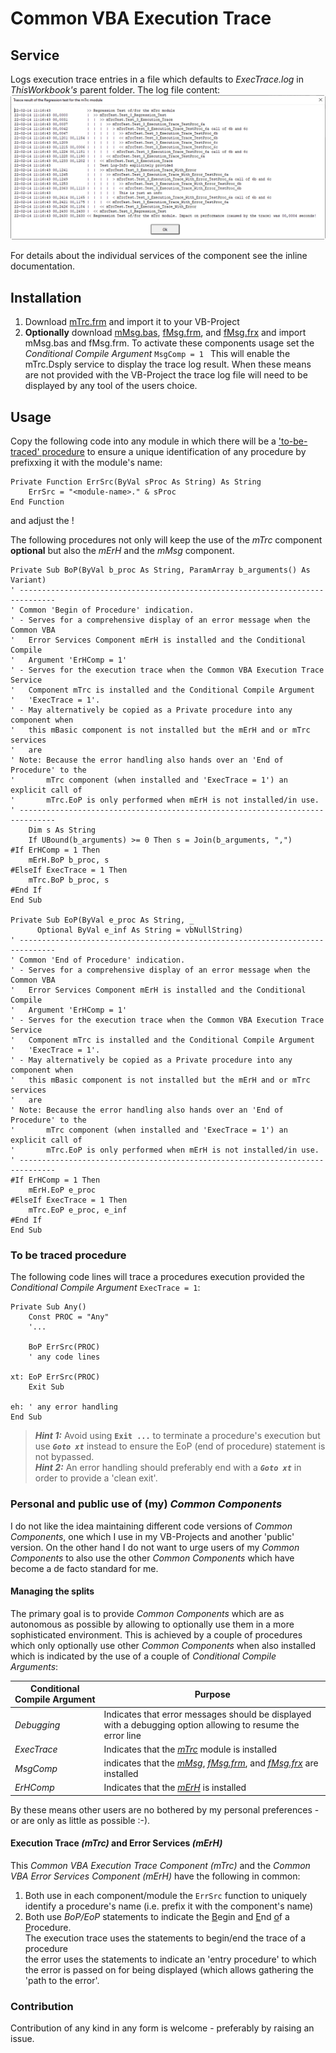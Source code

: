 # Common VBA Execution Trace

## Service
Logs execution trace entries in a file which defaults to _ExecTrace.log_ in _ThisWorkbook's_ parent folder. The log file content:
![](assets/ExecutionTrace.png)

For details about the individual services of the component see the inline documentation.

## Installation
1. Download [mTrc.frm][4] and import it to your VB-Project
2. **Optionally** download [mMsg.bas][3], [fMsg.frm][1], and [fMsg.frx][2] and import mMsg.bas and fMsg.frm. To activate these components usage set the _Conditional Compile Argument_ `MsgComp = 1 ` This will enable the mTrc.Dsply service to display the trace log result. When these means are not provided with the VB-Project the trace log file will need to be displayed by any tool of the users choice.

## Usage
Copy the following code into any module in which there will be a ['to-be-traced' procedure](#to-be-traced-procedure) to ensure a unique identification of any procedure by prefixxing it with the module's name:
```vbs
Private Function ErrSrc(ByVal sProc As String) As String
    ErrSrc = "<module-name>." & sProc
End Function
```
and adjust the <module-name>!

The following procedures not only will keep the use of the _mTrc_ component **optional** but also the _mErH_ and the _mMsg_ component.

```vbs
Private Sub BoP(ByVal b_proc As String, ParamArray b_arguments() As Variant)
' ------------------------------------------------------------------------------
' Common 'Begin of Procedure' indication.
' - Serves for a comprehensive display of an error message when the Common VBA
'   Error Services Component mErH is installed and the Conditional Compile
'   Argument 'ErHComp = 1'
' - Serves for the execution trace when the Common VBA Execution Trace Service
'   Component mTrc is installed and the Conditional Compile Argument
'   'ExecTrace = 1'.
' - May alternatively be copied as a Private procedure into any component when
'   this mBasic component is not installed but the mErH and or mTrc services
'   are
' Note: Because the error handling also hands over an 'End of Procedure' to the
'       mTrc component (when installed and 'ExecTrace = 1') an explicit call of
'       mTrc.EoP is only performed when mErH is not installed/in use.
' ------------------------------------------------------------------------------
    Dim s As String
    If UBound(b_arguments) >= 0 Then s = Join(b_arguments, ",")
#If ErHComp = 1 Then
    mErH.BoP b_proc, s
#ElseIf ExecTrace = 1 Then
    mTrc.BoP b_proc, s
#End If
End Sub

Private Sub EoP(ByVal e_proc As String, _
      Optional ByVal e_inf As String = vbNullString)
' ------------------------------------------------------------------------------
' Common 'End of Procedure' indication.
' - Serves for a comprehensive display of an error message when the Common VBA
'   Error Services Component mErH is installed and the Conditional Compile
'   Argument 'ErHComp = 1'
' - Serves for the execution trace when the Common VBA Execution Trace Service
'   Component mTrc is installed and the Conditional Compile Argument
'   'ExecTrace = 1'.
' - May alternatively be copied as a Private procedure into any component when
'   this mBasic component is not installed but the mErH and or mTrc services
'   are
' Note: Because the error handling also hands over an 'End of Procedure' to the
'       mTrc component (when installed and 'ExecTrace = 1') an explicit call of
'       mTrc.EoP is only performed when mErH is not installed/in use.
' ------------------------------------------------------------------------------
#If ErHComp = 1 Then
    mErH.EoP e_proc
#ElseIf ExecTrace = 1 Then
    mTrc.EoP e_proc, e_inf
#End If
End Sub

```

### To be traced procedure
The following code lines will trace a procedures execution provided the _Conditional Compile Argument_ `ExecTrace = 1`:
```vbs
Private Sub Any()
    Const PROC = "Any"
    '...
    
    BoP ErrSrc(PROC)
    ' any code lines

xt: EoP ErrSrc(PROC)
    Exit Sub
    
eh: ' any error handling
End Sub
```

> ***Hint 1:*** Avoid using **`Exit ...`** to terminate a procedure's execution but use ***`Goto xt`*** instead to ensure the EoP (end of procedure) statement is not bypassed.<br>
***Hint 2:*** An error handling should preferably end with a ***`Goto xt`*** in order to provide a 'clean exit'.

### Personal and public use of (my) _Common Components_
I do not like the idea maintaining different code versions of _Common Components_, one which I use in my VB-Projects and another 'public' version. On the other hand I do not want to urge users of my _Common Components_ to also use the other _Common Components_ which have become a de facto standard for me.

#### Managing the splits
The primary goal is to provide _Common Components_ which are as autonomous as possible by allowing to optionally use them in a more sophisticated environment. This is achieved by a couple of procedures which only optionally use other _Common Components_ when also installed which is indicated by the use of a couple of _Conditional Compile Arguments_:

| Conditional<br>Compile&nbsp;Argument | Purpose |
| ------------------------------------ | ------- |
| _Debugging_                          | Indicates that error messages should be displayed with a debugging option allowing to resume the error line |
| _ExecTrace_                          | Indicates that the _[mTrc][4]_ module is installed
| _MsgComp_                            | indicates that the _[mMsg][3]_, _[fMsg.frm][1]_, and _[fMsg.frx][2]_ are installed |
| _ErHComp_                            | Indicates that the _[mErH][6]_ is installed |

By these means other users are no bothered by my personal preferences - or are only as little as possible :-).

#### Execution Trace _(mTrc)_ and Error Services _(mErH)_
This _Common VBA Execution Trace Component (mTrc)_ and the _Common VBA Error Services Component (mErH)_ have the following in common:
1. Both use in each component/module the `ErrSrc` function to uniquely identify a procedure's name (i.e. prefix it with the component's name)
3. Both use _BoP/EoP_ statements to indicate the <u>B</u>egin and <u>E</u>nd <u>o</u>f a <u>P</u>rocedure.<br>The execution trace uses the statements to begin/end the trace of a procedure<br>the error uses the statements to indicate an 'entry procedure' to which the error is passed on for being displayed (which allows gathering the 'path to the error'.
### Contribution
Contribution of any kind in any form is welcome - preferably by raising an issue.


[1]:https://gitcdn.link/cdn/warbe-maker/Common-VBA-Execution-Trace-Service/master/source/fMsg.frm
[2]:https://gitcdn.link/cdn/warbe-maker/Common-VBA-Execution-Trace-Service/master/source/fMsg.frx
[3]:https://gitcdn.link/cdn/warbe-maker/Common-VBA-Execution-Trace-Service/master/source/mMsg.bas
[4]:https://gitcdn.link/cdn/warbe-maker/Common-VBA-Execution-Trace-Service/master/source/mTrc.bas
[5]:https://warbe-maker.github.io/warbe-maker.github.io/vba/common/2020/11/17/Common-VBA-Message-Services.html
[6]:https://gitcdn.link/repo/warbe-maker/Common-VBA-Error-Services/master/source/mErH.bas

